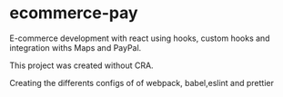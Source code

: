 # ecommerce-pay

E-commerce development with react using hooks, custom hooks and integration withs Maps and PayPal.

This project was created without CRA. 

Creating the differents configs of  of webpack, babel,eslint and prettier


